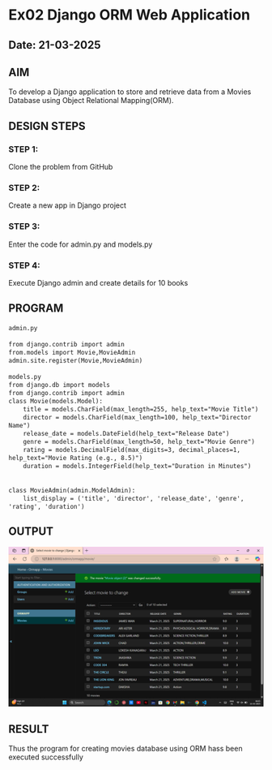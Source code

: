 # Ex02 Django ORM Web Application
## Date: 21-03-2025

## AIM
To develop a Django application to store and retrieve data from a Movies Database using Object Relational Mapping(ORM).

## DESIGN STEPS

### STEP 1:
Clone the problem from GitHub

### STEP 2:
Create a new app in Django project

### STEP 3:
Enter the code for admin.py and models.py

### STEP 4:
Execute Django admin and create details for 10 books

## PROGRAM

```
admin.py

from django.contrib import admin
from.models import Movie,MovieAdmin
admin.site.register(Movie,MovieAdmin)

models.py
from django.db import models
from django.contrib import admin
class Movie(models.Model):
    title = models.CharField(max_length=255, help_text="Movie Title")
    director = models.CharField(max_length=100, help_text="Director Name")
    release_date = models.DateField(help_text="Release Date")
    genre = models.CharField(max_length=50, help_text="Movie Genre")
    rating = models.DecimalField(max_digits=3, decimal_places=1, help_text="Movie Rating (e.g., 8.5)")
    duration = models.IntegerField(help_text="Duration in Minutes")


class MovieAdmin(admin.ModelAdmin):
    list_display = ('title', 'director', 'release_date', 'genre', 'rating', 'duration')
```



## OUTPUT

![alt text](<Screenshot (101).png>)


## RESULT
Thus the program for creating movies database using ORM hass been executed successfully
